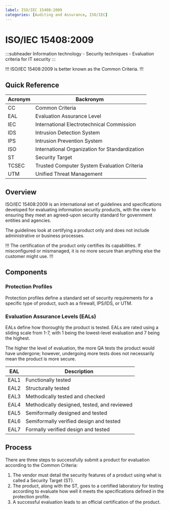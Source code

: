 ```yaml
---
label: ISO/IEC 15408:2009
categories: [Auditing and Assurance, ISO/IEC]
---
```


# ISO/IEC 15408:2009

<style>
    .subheader {
        text-align: left;
        color: #1956AF;
        border-radius: 10px;
        background-color: #E1EDFF;
        border: 1px solid #1956AF;
        padding-top: 10px;
        padding-right: 10px;
        padding-left: 10px;
        margin-bottom: 10px;
    }
</style>
:::subheader
Information technology - Security techniques - Evaluation criteria for IT security
:::

!!!
ISO/IEC 15408:2009 is better known as the Common Criteria.
!!!

## Quick Reference

| Acronym | Backronym |
| - | - |
| CC | Common Criteria |
| EAL	| Evaluation Assurance Level |
| IEC	| International Electrotechnical Commission |
| IDS	| Intrusion Detection System |
| IPS	| Intrusion Prevention System |
| ISO	| International Organization for Standardization |
| ST | Security Target |
| TCSEC | Trusted Computer System Evaluation Criteria |
| UTM	| Unified Threat Management |

## Overview

ISO/IEC 15408:2009 is an international set of guidelines and specifications developed for evaluating information security products, with the view to ensuring they meet an agreed-upon security standard for government entities and agencies.

The guidelines look at certifying a product only and does not include administrative or business processes.

!!!
The certification of the product only certifies its capabilities. If misconfigured or mismanaged, it is no more secure than anything else the customer might use.
!!!

## Components

### Protection Profiles

Protection profiles define a standard set of security requirements for a specific type of product, such as a firewall, IPS/IDS, or UTM.

### Evaluation Assurance Levels (EALs)

EALs define how thoroughly the product is tested. EALs are rated using a sliding scale from 1-7, with 1 being the lowest-level evaluation and 7 being the highest.

The higher the level of evaluation, the more QA tests the product would have undergone; however, undergoing more tests does not necessarily mean the product is more secure.

| EAL | Description |
| - | - |
| EAL1 | Functionally tested |
| EAL2 | Structurally tested |
| EAL3 | Methodically tested and checked |
| EAL4 | Methodically designed, tested, and reviewed |
| EAL5 | Semiformally designed and tested |
| EAL6 | Semiformally verified design and tested |
| EAL7 | Formally verified design and tested |

## Process

There are three steps to successfully submit a product for evaluation according to the Common Criteria:

1. The vendor must detail the security features of a product using what is called a Security Target (ST).
2. The product, along with the ST, goes to a certified laboratory for testing according to evaluate how well it meets the specifications defined in the protection profile.
3. A successful evaluation leads to an official certification of the product.
